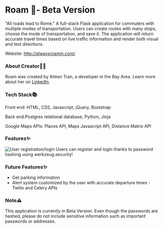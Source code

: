 # Roam 🚀- Beta Version
"All roads lead to Rome." A full-stack Flask application for commuters with multiple modes of transportation. Users can create routes with many stops, choose the mode of transportation, and save it. The application will return accurate travel times based on live traffic information and render both visual and text directions. 

Website: http://alwaysroamin.com/

### About Creator🍵🌸
Roam was created by Aileen Tran, a developer in the Bay Area. Learn more about her on [LinkedIn](https://www.linkedin.com/in/aileentran27/).

### Tech Stack📚
Front end: HTML, CSS, Javascript, jQuery, Bootstrap

Back end:Postgres relational database, Python, Jinja

Google Maps APIs: Places API, Maps Javascript API, Distance Matrix API

### Features✨
![User registration/login](/Roam/static/images/readme/registerandlogin.png)
Users can register and login thanks to password hashing using werkzeug.security!

### Future Features✨

- Get parking information
- Alert system customized by the user with accurate departure times - Twilio and Celery APIs

### Note⚠️
This application is currently in Beta Version. Even though the passwords are hashed, please do not include sensitive information such as important passwords or addresses. 

